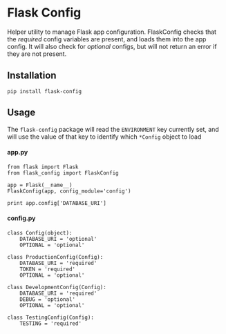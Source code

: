 # Flask Config
Helper utility to manage Flask app configuration. FlaskConfig checks that the _required_ config
variables are present, and loads them into the app config. It will also check for _optional_ configs, but will not return an error if they are not present.

## Installation
```
pip install flask-config
```

## Usage
The `flask-config` package will read the `ENVIRONMENT` key currently set, and will use the value of that key to identify which `*Config` object to load

#### app.py
```
from flask import Flask
from flask_config import FlaskConfig

app = Flask(__name__)
FlaskConfig(app, config_module='config')

print app.config['DATABASE_URI']
```

#### config.py
```
class Config(object):
    DATABASE_URI = 'optional'
    OPTIONAL = 'optional'

class ProductionConfig(Config):
    DATABASE_URI = 'required'
    TOKEN = 'required'
    OPTIONAL = 'optional'

class DevelopmentConfig(Config):
    DATABASE_URI = 'required'
    DEBUG = 'optional'
    OPTIONAL = 'optional'

class TestingConfig(Config):
    TESTING = 'required'
```
